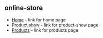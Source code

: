 ## online-store

* [Home](https://annakopaeva.github.io/online-store/front_src/api/home.html) - link for home page
* [Product show](https://annakopaeva.github.io/online-store/front_src/api/product-show.html) - link for product-show page
* [Products](https://annakopaeva.github.io/online-store/front_src/api/product.html) - link for products page
